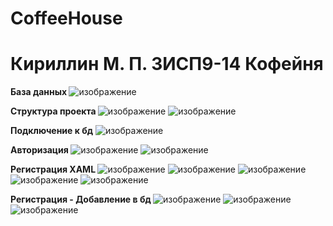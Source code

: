 # CoffeeHouse

<h1>Кириллин М. П. 3ИСП9-14 Кофейня</h1>

<b> База данных </b>
![изображение](https://user-images.githubusercontent.com/114149936/218968254-3baddec8-ff22-429d-9162-c0220e883c64.png)
<P/>

<b> Структура проекта </b>
![изображение](https://user-images.githubusercontent.com/114149936/218969245-c6118660-b438-44b3-8a9a-de7ea45c929f.png)
![изображение](https://user-images.githubusercontent.com/114149936/218969308-c8c78c73-a83c-4328-a78c-0f1cbe94b9fa.png)

<b> Подключение к бд</b>
![изображение](https://user-images.githubusercontent.com/114149936/218969598-1f7a2a49-a1b9-4f72-a5f5-1f3f09599ee0.png)

<b> Авторизация </b>
![изображение](https://user-images.githubusercontent.com/114149936/218969778-1325870c-3fca-4dd1-9eb1-b439816192aa.png)
![изображение](https://user-images.githubusercontent.com/114149936/218969840-86adadde-9dcb-46fd-b25f-9a9183ae4488.png)

<b> Регистрация XAML </b>
![изображение](https://user-images.githubusercontent.com/114149936/218970113-99244513-b599-4239-9394-5681cb59292f.png)
![изображение](https://user-images.githubusercontent.com/114149936/218970125-469a7ce6-8a72-4e94-9f8a-b092946d9971.png)
![изображение](https://user-images.githubusercontent.com/114149936/218970139-d77495d5-60d1-4770-9bed-01d13f40283e.png)
![изображение](https://user-images.githubusercontent.com/114149936/218970149-3bc58daa-fe7d-4c00-acf9-0d1354ae06c0.png)
![изображение](https://user-images.githubusercontent.com/114149936/218970156-6b5e56e3-d2da-49c9-bc17-616e65435477.png)

<b> Регистрация - Добавление в бд </b>
![изображение](https://user-images.githubusercontent.com/114149936/218970522-1e0b5dd6-d4aa-4331-9d6a-5c21e7dd5482.png)
![изображение](https://user-images.githubusercontent.com/114149936/218974112-dadc3f13-0049-49ce-97e4-d82821709b3f.png)
![изображение](https://user-images.githubusercontent.com/114149936/218975170-3205981d-f9ce-4633-bcd2-15f3ae905ba6.png)


